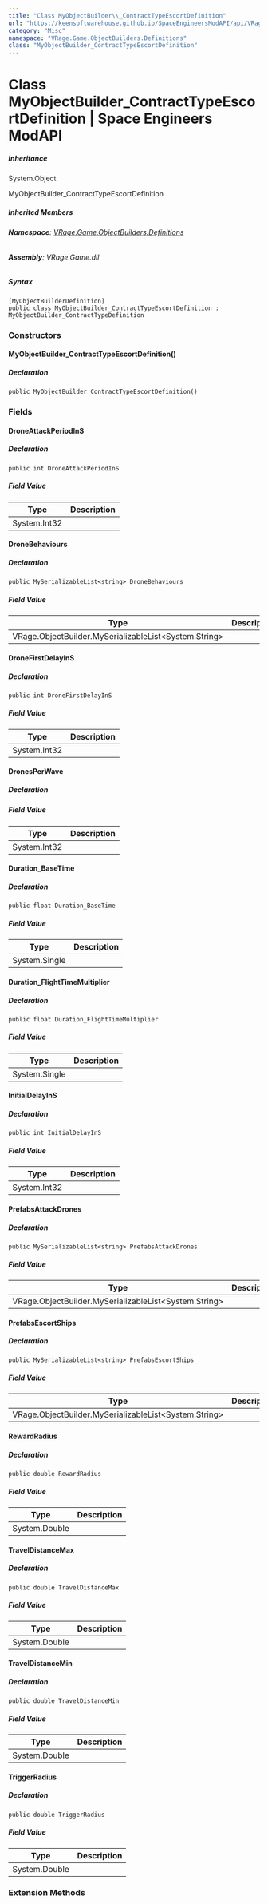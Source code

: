 ```yaml
---
title: "Class MyObjectBuilder\\_ContractTypeEscortDefinition"
url: "https://keensoftwarehouse.github.io/SpaceEngineersModAPI/api/VRage.Game.ObjectBuilders.Definitions.MyObjectBuilder_ContractTypeEscortDefinition.html"
category: "Misc"
namespace: "VRage.Game.ObjectBuilders.Definitions"
class: "MyObjectBuilder_ContractTypeEscortDefinition"
---
```


# Class MyObjectBuilder\_ContractTypeEscortDefinition | Space Engineers ModAPI

##### Inheritance

System.Object

MyObjectBuilder\_ContractTypeEscortDefinition

##### Inherited Members

###### **Namespace**: [VRage.Game.ObjectBuilders.Definitions](https://keensoftwarehouse.github.io/SpaceEngineersModAPI/api/VRage.Game.ObjectBuilders.Definitions.html)

###### **Assembly**: VRage.Game.dll

##### Syntax

```
[MyObjectBuilderDefinition]
public class MyObjectBuilder_ContractTypeEscortDefinition : MyObjectBuilder_ContractTypeDefinition
```

### Constructors

#### MyObjectBuilder\_ContractTypeEscortDefinition()

##### Declaration

```
public MyObjectBuilder_ContractTypeEscortDefinition()
```

### Fields

#### DroneAttackPeriodInS

##### Declaration

```
public int DroneAttackPeriodInS
```

##### Field Value

| Type | Description |
| --- | --- |
| System.Int32 |     |

#### DroneBehaviours

##### Declaration

```
public MySerializableList<string> DroneBehaviours
```

##### Field Value

| Type | Description |
| --- | --- |
| VRage.ObjectBuilder.MySerializableList<System.String\> |     |

#### DroneFirstDelayInS

##### Declaration

```
public int DroneFirstDelayInS
```

##### Field Value

| Type | Description |
| --- | --- |
| System.Int32 |     |

#### DronesPerWave

##### Declaration

##### Field Value

| Type | Description |
| --- | --- |
| System.Int32 |     |

#### Duration\_BaseTime

##### Declaration

```
public float Duration_BaseTime
```

##### Field Value

| Type | Description |
| --- | --- |
| System.Single |     |

#### Duration\_FlightTimeMultiplier

##### Declaration

```
public float Duration_FlightTimeMultiplier
```

##### Field Value

| Type | Description |
| --- | --- |
| System.Single |     |

#### InitialDelayInS

##### Declaration

```
public int InitialDelayInS
```

##### Field Value

| Type | Description |
| --- | --- |
| System.Int32 |     |

#### PrefabsAttackDrones

##### Declaration

```
public MySerializableList<string> PrefabsAttackDrones
```

##### Field Value

| Type | Description |
| --- | --- |
| VRage.ObjectBuilder.MySerializableList<System.String\> |     |

#### PrefabsEscortShips

##### Declaration

```
public MySerializableList<string> PrefabsEscortShips
```

##### Field Value

| Type | Description |
| --- | --- |
| VRage.ObjectBuilder.MySerializableList<System.String\> |     |

#### RewardRadius

##### Declaration

```
public double RewardRadius
```

##### Field Value

| Type | Description |
| --- | --- |
| System.Double |     |

#### TravelDistanceMax

##### Declaration

```
public double TravelDistanceMax
```

##### Field Value

| Type | Description |
| --- | --- |
| System.Double |     |

#### TravelDistanceMin

##### Declaration

```
public double TravelDistanceMin
```

##### Field Value

| Type | Description |
| --- | --- |
| System.Double |     |

#### TriggerRadius

##### Declaration

```
public double TriggerRadius
```

##### Field Value

| Type | Description |
| --- | --- |
| System.Double |     |

### Extension Methods